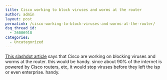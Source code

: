 ```yaml
---
title: Cisco working to block viruses and worms at the router
author: admin
layout: post
permalink: /cisco-working-to-block-viruses-and-worms-at-the-router/
dsq_thread_id:
  - 26006918
categories:
  - Uncategorized
---
```

[This slashdot article][1] says that Cisco are working on blocking viruses and worms at the router. this would be handy. since about 90% of the internet is powered by Cisco routers, etc, it would stop viruses before they left the isp or even enterprise. handy.

 [1]: http://yro.slashdot.org/yro/03/11/20/1315214.shtml?tid=126&tid=172&tid=95